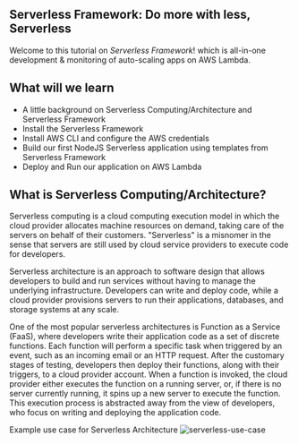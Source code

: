 ## Serverless Framework: Do more with less, Serverless

Welcome to this tutorial on *Serverless Framework*! which is all-in-one development & monitoring of auto-scaling apps on AWS Lambda.

## What will we learn

- A little background on Serverless Computing/Architecture and Serverless Framework
- Install the Serverless Framework
- Install AWS CLI and configure the AWS credentials
- Build our first NodeJS Serverless application using templates from Serverless Framework
- Deploy and Run our application on AWS Lambda

## What is Serverless Computing/Architecture?
Serverless computing is a cloud computing execution model in which the cloud provider allocates machine resources on demand, taking care of the servers on behalf of their customers. "Serverless" is a misnomer in the sense that servers are still used by cloud service providers to execute code for developers.

Serverless architecture is an approach to software design that allows developers to build and run services without having to manage the underlying infrastructure. Developers can write and deploy code, while a cloud provider provisions servers to run their applications, databases, and storage systems at any scale.

One of the most popular serverless architectures is Function as a Service (FaaS), where developers write their application code as a set of discrete functions. Each function will perform a specific task when triggered by an event, such as an incoming email or an HTTP request. After the customary stages of testing, developers then deploy their functions, along with their triggers, to a cloud provider account. When a function is invoked, the cloud provider either executes the function on a running server, or, if there is no server currently running, it spins up a new server to execute the function. This execution process is abstracted away from the view of developers, who focus on writing and deploying the application code.

Example use case for Serverless Architecture
![serverless-use-case](../assets/serverless-architecture-use-case.avif)